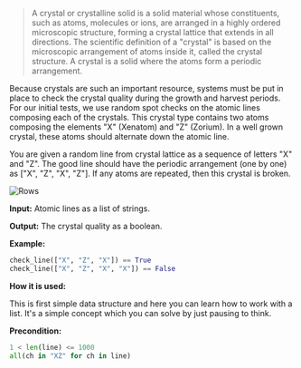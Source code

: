 > A crystal or crystalline solid is a solid material whose constituents, such as atoms, molecules or ions, are
> arranged in a highly ordered microscopic structure, forming a crystal lattice that extends in all directions.
> The scientific definition of a "crystal" is based on the microscopic arrangement of atoms inside it,
> called the crystal structure. A crystal is a solid where the atoms form a periodic arrangement.

Because crystals are such an important resource, systems must be put in place to check the crystal quality during
the growth and harvest periods. For our initial tests, we use random spot checks on the atomic lines composing each
of the crystals. This crystal type contains two atoms composing the elements "X" (Xenatom) and "Z" (Zorium). In a
well grown crystal, these atoms should alternate down the atomic line.

You are given a random line from crystal lattice as a sequence of letters "X" and "Z". The good line should have the
periodic arrangement (one by one) as ["X", "Z", "X", "Z"]. If any atoms are repeated, then this crystal is broken.

![Rows](https://checkio.s3.amazonaws.com/task/media/645f698652904dc3ba29931333aad060/rows.svg)

**Input:** Atomic lines as a list of strings.

**Output:** The crystal quality as a boolean.


**Example:**

```python
check_line(["X", "Z", "X"]) == True
check_line(["X", "Z", "X", "X"]) == False
```

**How it is used:**

This is first simple data structure and here you can learn how to work with a list. It's a simple concept which you
can solve by just pausing to think.

**Precondition:**
```python
1 < len(line) <= 1000
all(ch in "XZ" for ch in line)
```